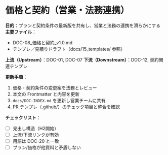 # 価格と契約（営業・法務連携）

**目的**：プランと契約条件の最新版を共有し、営業と法務の連携を滑らかにする
**主要ファイル**：  
- DOC-08_価格と契約_v1.0.md  
- テンプレ／見積りドラフト（docs/15_templates/ 参照）

**上流（Upstream）**：DOC-01, DOC-07
**下流（Downstream）**：DOC-12, 契約関連テンプレ

**更新手順**：
1. 価格・契約条件の変更案を法務とレビュー
2. 本文の Frontmatter と内容を更新
3. `docs/DOC-INDEX.md` を更新し営業チームに共有
4. PR テンプレ（.github/）のチェック項目と整合を確認

**チェックリスト**：
- [ ] 見出し構造（H2開始）  
- [ ] 上流/下流リンクが有効  
- [ ] 用語は DOC-20 と一致  
- [ ] プラン/価格が他資料と矛盾しない
